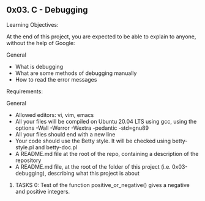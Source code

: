 ## 0x03. C - Debugging

Learning Objectives:

At the end of this project, you are expected to be able to explain to anyone, without the help of Google:

General

* What is debugging
* What are some methods of debugging manually
* How to read the error messages

Requirements:

General

* Allowed editors: vi, vim, emacs
* All your files will be compiled on Ubuntu 20.04 LTS using gcc, using the options -Wall -Werror -Wextra -pedantic -std=gnu89
* All your files should end with a new line
* Your code should use the Betty style. It will be checked using betty-style.pl and betty-doc.pl
* A README.md file at the root of the repo, containing a description of the repository
* A README.md file, at the root of the folder of this project (i.e. 0x03-debugging), describing what this project is about

1. TASKS 0: Test of the function positive_or_negative() gives a negative and positive integers.

